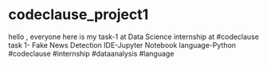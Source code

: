 # codeclause_project1
hello , everyone here is my task-1 at Data Science internship at #codeclause
task 1- Fake News Detection
IDE-Jupyter Notebook
language-Python
#codeclause  #internship #dataanalysis  #language 
